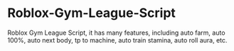 # Roblox-Gym-League-Script
Roblox Gym League Script, it has many features, including auto farm, auto 100%, auto next body, tp to machine, auto train stamina, auto roll aura, etc.
